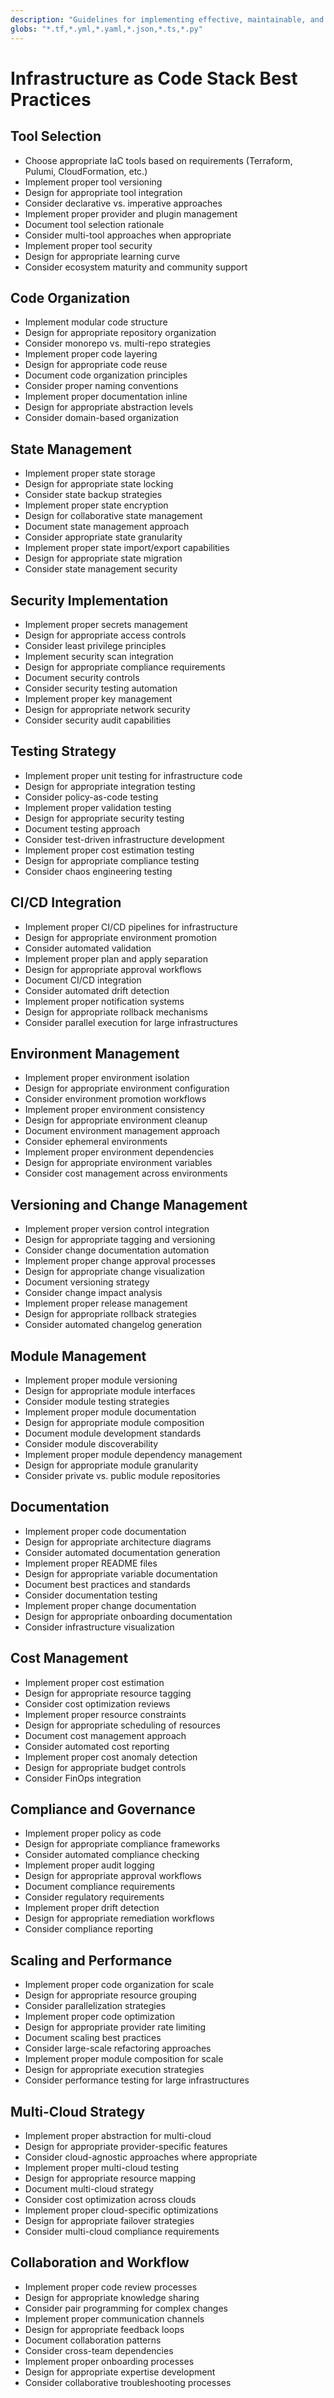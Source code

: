 ```yaml
---
description: "Guidelines for implementing effective, maintainable, and secure infrastructure as code using modern tools and methodologies"
globs: "*.tf,*.yml,*.yaml,*.json,*.ts,*.py"
---
```


# Infrastructure as Code Stack Best Practices

## Tool Selection

- Choose appropriate IaC tools based on requirements (Terraform, Pulumi, CloudFormation, etc.)
- Implement proper tool versioning
- Design for appropriate tool integration
- Consider declarative vs. imperative approaches
- Implement proper provider and plugin management
- Document tool selection rationale
- Consider multi-tool approaches when appropriate
- Implement proper tool security
- Design for appropriate learning curve
- Consider ecosystem maturity and community support

## Code Organization

- Implement modular code structure
- Design for appropriate repository organization
- Consider monorepo vs. multi-repo strategies
- Implement proper code layering
- Design for appropriate code reuse
- Document code organization principles
- Consider proper naming conventions
- Implement proper documentation inline
- Design for appropriate abstraction levels
- Consider domain-based organization

## State Management

- Implement proper state storage
- Design for appropriate state locking
- Consider state backup strategies
- Implement proper state encryption
- Design for collaborative state management
- Document state management approach
- Consider appropriate state granularity
- Implement proper state import/export capabilities
- Design for appropriate state migration
- Consider state management security

## Security Implementation

- Implement proper secrets management
- Design for appropriate access controls
- Consider least privilege principles
- Implement security scan integration
- Design for appropriate compliance requirements
- Document security controls
- Consider security testing automation
- Implement proper key management
- Design for appropriate network security
- Consider security audit capabilities

## Testing Strategy

- Implement proper unit testing for infrastructure code
- Design for appropriate integration testing
- Consider policy-as-code testing
- Implement proper validation testing
- Design for appropriate security testing
- Document testing approach
- Consider test-driven infrastructure development
- Implement proper cost estimation testing
- Design for appropriate compliance testing
- Consider chaos engineering testing

## CI/CD Integration

- Implement proper CI/CD pipelines for infrastructure
- Design for appropriate environment promotion
- Consider automated validation
- Implement proper plan and apply separation
- Design for appropriate approval workflows
- Document CI/CD integration
- Consider automated drift detection
- Implement proper notification systems
- Design for appropriate rollback mechanisms
- Consider parallel execution for large infrastructures

## Environment Management

- Implement proper environment isolation
- Design for appropriate environment configuration
- Consider environment promotion workflows
- Implement proper environment consistency
- Design for appropriate environment cleanup
- Document environment management approach
- Consider ephemeral environments
- Implement proper environment dependencies
- Design for appropriate environment variables
- Consider cost management across environments

## Versioning and Change Management

- Implement proper version control integration
- Design for appropriate tagging and versioning
- Consider change documentation automation
- Implement proper change approval processes
- Design for appropriate change visualization
- Document versioning strategy
- Consider change impact analysis
- Implement proper release management
- Design for appropriate rollback strategies
- Consider automated changelog generation

## Module Management

- Implement proper module versioning
- Design for appropriate module interfaces
- Consider module testing strategies
- Implement proper module documentation
- Design for appropriate module composition
- Document module development standards
- Consider module discoverability
- Implement proper module dependency management
- Design for appropriate module granularity
- Consider private vs. public module repositories

## Documentation

- Implement proper code documentation
- Design for appropriate architecture diagrams
- Consider automated documentation generation
- Implement proper README files
- Design for appropriate variable documentation
- Document best practices and standards
- Consider documentation testing
- Implement proper change documentation
- Design for appropriate onboarding documentation
- Consider infrastructure visualization

## Cost Management

- Implement proper cost estimation
- Design for appropriate resource tagging
- Consider cost optimization reviews
- Implement proper resource constraints
- Design for appropriate scheduling of resources
- Document cost management approach
- Consider automated cost reporting
- Implement proper cost anomaly detection
- Design for appropriate budget controls
- Consider FinOps integration

## Compliance and Governance

- Implement proper policy as code
- Design for appropriate compliance frameworks
- Consider automated compliance checking
- Implement proper audit logging
- Design for appropriate approval workflows
- Document compliance requirements
- Consider regulatory requirements
- Implement proper drift detection
- Design for appropriate remediation workflows
- Consider compliance reporting

## Scaling and Performance

- Implement proper code organization for scale
- Design for appropriate resource grouping
- Consider parallelization strategies
- Implement proper code optimization
- Design for appropriate provider rate limiting
- Document scaling best practices
- Consider large-scale refactoring approaches
- Implement proper module composition for scale
- Design for appropriate execution strategies
- Consider performance testing for large infrastructures

## Multi-Cloud Strategy

- Implement proper abstraction for multi-cloud
- Design for appropriate provider-specific features
- Consider cloud-agnostic approaches where appropriate
- Implement proper multi-cloud testing
- Design for appropriate resource mapping
- Document multi-cloud strategy
- Consider cost optimization across clouds
- Implement proper cloud-specific optimizations
- Design for appropriate failover strategies
- Consider multi-cloud compliance requirements

## Collaboration and Workflow

- Implement proper code review processes
- Design for appropriate knowledge sharing
- Consider pair programming for complex changes
- Implement proper communication channels
- Design for appropriate feedback loops
- Document collaboration patterns
- Consider cross-team dependencies
- Implement proper onboarding processes
- Design for appropriate expertise development
- Consider collaborative troubleshooting processes